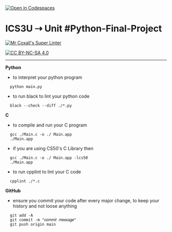 [![Open in Codespaces](https://classroom.github.com/assets/launch-codespace-7f7980b617ed060a017424585567c406b6ee15c891e84e1186181d67ecf80aa0.svg)](https://classroom.github.com/open-in-codespaces?assignment_repo_id=14852973)
# ICS3U ⇢ Unit #Python-Final-Project

[![Mr Coxall's Super Linter](https://github.com/<OWNER>/<REPOSITORY>/workflows/Mr%20Coxall's%20Super%20Linter/badge.svg)](https://github.com/<OWNER>/<REPOSITORY>/actions)

[![CC BY-NC-SA 4.0](https://img.shields.io/badge/License-CC%20BY--NC--SA%204.0-blue.svg)](./LICENSE)

---

**Python**
- to interpret your python program
```console
  python main.py
```
- to run black to lint your python code
```console
  black --check --diff ./*.py
```

**C**
- to compile and run your C program
```console
  gcc ./Main.c -o ./ Main.app
  ./Main.app
```
- if you are using CS50's C Library then
```console
  gcc ./Main.c -o ./ Main.app -lcs50
  ./Main.app
```
- to run cpplint to lint your C code
```console
  cpplint ./*.c
```

**GitHub**
- ensure you commit your code after every major change, to keep your history and not loose anything
```console
  git add -A
  git commit -m "𝑐𝑜𝑚𝑚𝑖𝑡 𝑚𝑒𝑠𝑠𝑎𝑔𝑒"
  git push origin main
```

